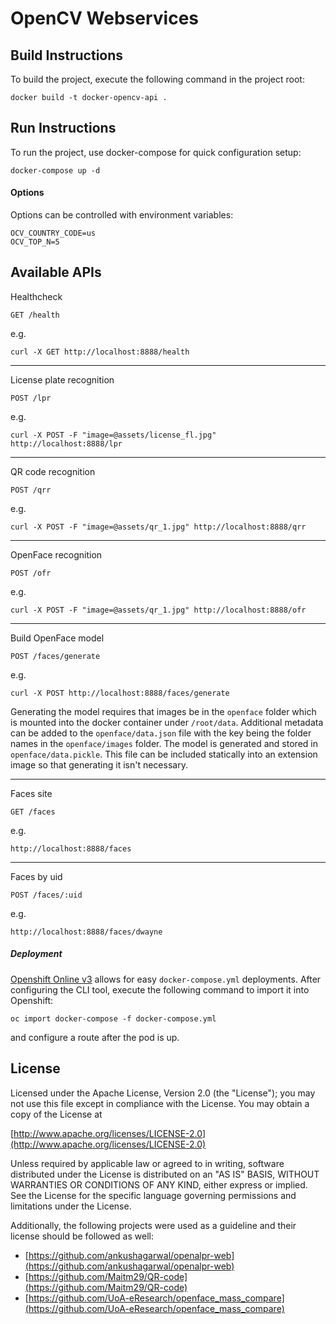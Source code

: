# OpenCV Webservices

## Build Instructions

To build the project, execute the following command in the project root:

```
docker build -t docker-opencv-api .
```

## Run Instructions

To run the project, use docker-compose for quick configuration setup:

```
docker-compose up -d
```

#### Options

Options can be controlled with environment variables:

```
OCV_COUNTRY_CODE=us
OCV_TOP_N=5
```

## Available APIs

Healthcheck

```
GET /health
```

e.g.
```
curl -X GET http://localhost:8888/health
```

---
License plate recognition

```
POST /lpr
```

e.g.
```
curl -X POST -F "image=@assets/license_fl.jpg" http://localhost:8888/lpr
```

___
QR code recognition

```
POST /qrr
```

e.g.
```
curl -X POST -F "image=@assets/qr_1.jpg" http://localhost:8888/qrr
```

___
OpenFace recognition

```
POST /ofr
```

e.g.
```
curl -X POST -F "image=@assets/qr_1.jpg" http://localhost:8888/ofr
```

___
Build OpenFace model

```
POST /faces/generate
```

e.g.
```
curl -X POST http://localhost:8888/faces/generate
```

Generating the model requires that images be in the `openface` folder which is mounted into the docker container under `/root/data`. Additional metadata can be added to the `openface/data.json` file with the key being the folder names in the `openface/images` folder. The model is generated and stored in `openface/data.pickle`. This file can be included statically into an extension image so that generating it isn't necessary.

___
Faces site

```
GET /faces
```

e.g.
```
http://localhost:8888/faces
```

___
Faces by uid

```
POST /faces/:uid
```

e.g.
```
http://localhost:8888/faces/dwayne
```

##### Deployment

[Openshift Online v3](https://manage.openshift.com/) allows for easy `docker-compose.yml` deployments. After configuring the CLI tool, execute the following command to import it into Openshift:

```
oc import docker-compose -f docker-compose.yml
```

and configure a route after the pod is up.

## License

Licensed under the Apache License, Version 2.0 (the "License");
you may not use this file except in compliance with the License.
You may obtain a copy of the License at

[http://www.apache.org/licenses/LICENSE-2.0](http://www.apache.org/licenses/LICENSE-2.0)

Unless required by applicable law or agreed to in writing, software
distributed under the License is distributed on an "AS IS" BASIS,
WITHOUT WARRANTIES OR CONDITIONS OF ANY KIND, either express or implied.
See the License for the specific language governing permissions and
limitations under the License.

Additionally, the following projects were used as a guideline and their license should be followed as well:

- [https://github.com/ankushagarwal/openalpr-web](https://github.com/ankushagarwal/openalpr-web)
- [https://github.com/Maitm29/QR-code](https://github.com/Maitm29/QR-code)
- [https://github.com/UoA-eResearch/openface_mass_compare](https://github.com/UoA-eResearch/openface_mass_compare)